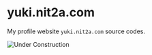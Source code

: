 # yuki.nit2a.com
My profile website `yuki.nit2a.com` source codes.

![Under Construction](https://raw.githubusercontent.com/yuki-nit2a/yuki.nit2a.com/master/under-construction.gif)
